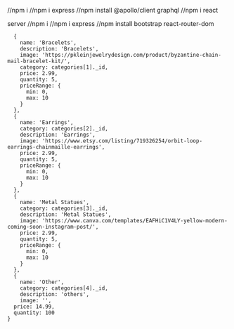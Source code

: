 //npm i
//npm i express
//npm install @apollo/client graphql
//npm i react


server
//npm i 
//npm i express
//npm install bootstrap react-router-dom



      {
        name: 'Bracelets',
        description: 'Bracelets',
        image: 'https://pkleinjewelrydesign.com/product/byzantine-chain-mail-bracelet-kit/',
        category: categories[1]._id,
        price: 2.99,
        quantity: 5,
        priceRange: {
          min: 0,
          max: 10
        }
      },
      {
        name: 'Earrings',
        category: categories[2]._id,
        description: 'Earrings',
        image: 'https://www.etsy.com/listing/719326254/orbit-loop-earrings-chainmaille-earrings',
        price: 2.99,
        quantity: 5,
        priceRange: {
          min: 0,
          max: 10
        }
      },
      {
        name: 'Metal Statues',
        category: categories[3]._id,
        description: 'Metal Statues',
        image: 'https://www.canva.com/templates/EAFHiC1V4LY-yellow-modern-coming-soon-instagram-post/',
        price: 2.99,
        quantity: 5,
        priceRange: {
          min: 0,
          max: 10
        }
      },
      {
        name: 'Other',
        category: categories[4]._id,
        description: 'others',
        image: '',
      price: 14.99,
      quantity: 100
    }
